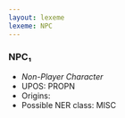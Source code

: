 ```yaml
---
layout: lexeme
lexeme: NPC
---
```


###  NPC₁

* _Non-Player Character_
* UPOS:  PROPN
* Origins: 
* Possible NER class:  MISC

